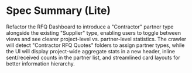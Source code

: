# Spec Summary (Lite)

Refactor the RFQ Dashboard to introduce a "Contractor" partner type alongside the existing "Supplier" type, enabling users to toggle between views and see clearer project-level vs. partner-level statistics. The crawler will detect "Contractor RFQ Quotes" folders to assign partner types, while the UI will display project-wide aggregate stats in a new header, inline sent/received counts in the partner list, and streamlined card layouts for better information hierarchy.

